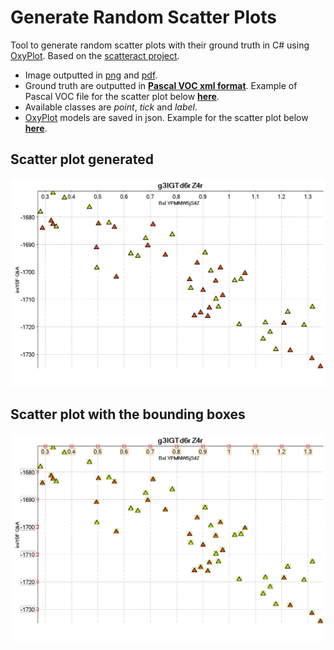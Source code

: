 # Generate Random Scatter Plots

Tool to generate random scatter plots with their ground truth in C# using [OxyPlot](https://github.com/oxyplot/oxyplot). Based on the [scatteract project](https://github.com/bloomberg/scatteract).
- Image outputted in [png](GenerateRandomScatter/Examples/plot_15.png) and [pdf](GenerateRandomScatter/Examples/plot_15.pdf).
- Ground truth are outputted in [__Pascal VOC xml format__](https://www.microsoft.com/en-us/research/wp-content/uploads/2016/02/PascalVOC_IJCV2009.pdf). Example of Pascal VOC file for the scatter plot below [__here__](GenerateRandomScatter/Examples/plot_15.xml).
- Available classes are _point_, _tick_ and _label_.
- [OxyPlot](https://github.com/oxyplot/oxyplot) models are saved in json. Example for the scatter plot below [__here__](GenerateRandomScatter/Examples/plot_15_model.json).

## Scatter plot generated
![plot example](GenerateRandomScatter/Examples/plot_15.png)

## Scatter plot with the bounding boxes
![plot example bbox](GenerateRandomScatter/Examples/plot_15_bbox.png)
